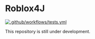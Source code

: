 # Roblox4J

[![.github/workflows/tests.yml](https://github.com/GestaIt/Roblox4J/actions/workflows/tests.yml/badge.svg)](https://github.com/GestaIt/Roblox4J/actions/workflows/tests.yml)

This repository is still under development.
